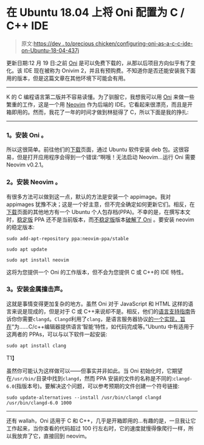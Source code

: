 # 在 Ubuntu 18.04 上将 Oni 配置为 C / C++ IDE

> 原文:[https://dev . to/precious chicken/configuring-oni-as-a-c-c-ide-on-Ubuntu-18-04-437j](https://dev.to/preciouschicken/configuring-oni-as-a-c-c-ide-on-ubuntu-18-04-437j)

更新日期:12 月 19 日:之前 [Oni](https://www.onivim.io/) 是可以免费下载的，从那以后项目方向似乎有了变化。该 IDE 现在被称为 Onivim 2，并且有预购费。不知道你是否还能安装我下面用的版本，但是这篇文章在其他环境下可能会有用。

* * *

K 的 C 编程语言第二版并不容易读懂。为了驯服它，我想我可以用 [Oni](https://www.onivim.io/) 来做一些繁重的工作，这是一个用 [Neovim](https://neovim.io/) 作为后端的 IDE。它看起来很漂亮，而且是开箱即用的。然而，我花了一年的时间才做到林挺得了 C，所以下面是我的挣扎:

* * *

### [](#1-install-oni)1。**安装 Oni** 。

所以这很简单。前往他们的[下载](https://www.onivim.io/Download)页面，通过 Ubuntu 软件安装 deb 包。这很容易，但是打开应用程序会得到一个错误:“啊哦！无法启动 Neovim…运行 Oni 需要 Neovim v0.2.1。

### [](#2-install-neovim)2。**安装 Neovim** 。

有很多方法可以做到这一点，默认的方法是安装一个 appimage。我对 appimages 犹豫不决；这是一个好主意，但不完全确定如何更新它们。相反，在[下载](https://github.com/neovim/neovim/wiki/Installing-Neovim)页面的其他地方有一个 Ubuntu 个人包存档(PPA)。不幸的是，在撰写本文时，[稳定版](https://launchpad.net/~neovim-ppa/+archive/ubuntu/stable) PPA 还不是当前版本，而[不稳定版](https://launchpad.net/~neovim-ppa/+archive/ubuntu/unstable)版本[破解了 Oni](https://github.com/onivim/oni/issues/2580) 。要安装 neovim 的稳定版本:

`sudo add-apt-repository ppa:neovim-ppa/stable`

`sudo apt update`

`sudo apt install neovim`

这将为您提供一个 Oni 的工作版本，但不会为您提供 C 或 C++的 IDE 特性。

### [](#3-install-clang)3。**安装金属撞击声**。

这就是事情变得更加复杂的地方。虽然 Oni 对于 JavaScript 和 HTML 这样的语言来说是现成的，但是对于 C 或 C++来说却不是。相反，他们的[语言支持指南](http://github.com/onivim/oni/wiki/Language-support#cc)告诉你你需要`clangd`。`Clangd`利用了`clang`，是语言服务器协议[的一个实现，旨在](http://clang.llvm.org/extra/clangd.html)“为……C/c++编辑器提供语言‘智能’特性，如代码完成等。”Ubuntu 中有适用于这两者的 PPAs，可以与以下软件一起安装:

`sudo apt install clang`

T1】

虽然你可能认为这样做可以——但事实并非如此。当 Oni 初始化时，它期望在`/usr/bin/`目录中找到`clangd`，然而 PPA 安装的文件的名称是不同的:`clangd-6.0`(指版本号)。要解决这个问题，可以参考预期的文件创建一个符号链接:

`sudo update-alternatives --install /usr/bin/clangd clangd /usr/bin/clangd-6.0 1000`

* * *

还有 wallah，Oni 适用于 C 和 C++，几乎是开箱即用的…有趣的是，一旦我让它工作起来，当你查看的代码超过 100 行左右时，它的速度就慢得像爬行一样，所以我放弃了它，直接回到 neovim。